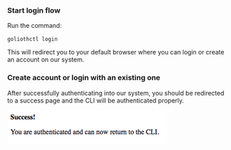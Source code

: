 ### Start login flow

Run the command:

```
goliothctl login
```

This will redirect you to your default browser where you can login or create an account on our system.

### Create account or login with an existing one

After successfully authenticating into our system, you should be redirected to a success page and the CLI will be authenticated properly.

![Login](./assets/login-success.png)
